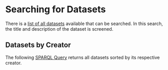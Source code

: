 # Searching for Datasets

There is a [list of all datasets](/datasets/) available that can be searched. In this search, the title and description of the dataset is screened.

## Datasets by Creator

The following [SPARQL Query](https://ld.admin.ch/sparql/#query=PREFIX%20schema%3A%20%3Chttp%3A%2F%2Fschema.org%2F%3E%0APREFIX%20rdf%3A%20%3Chttp%3A%2F%2Fwww.w3.org%2F1999%2F02%2F22-rdf-syntax-ns%23%3E%0APREFIX%20rdfs%3A%20%3Chttp%3A%2F%2Fwww.w3.org%2F2000%2F01%2Frdf-schema%23%3E%0ASELECT%20%3FcreatorName%20%3Fdataset%20WHERE%20%7B%0A%20%20%3Fdataset%20a%20schema%3ADataset.%0A%20%20%3Fdataset%20schema%3Acreator%20%3Fcreator.%0A%20%20%3Fcreator%20schema%3Aname%20%3FcreatorName.%0A%20%20FILTER(lang(%3FcreatorName)%20%3D%20'en')%0A%7D%20ORDER%20BY%20%3Fcreator&endpoint=https%3A%2F%2Fld.admin.ch%2Fquery&requestMethod=POST&tabTitle=Query%201&headers=%7B%7D&contentTypeConstruct=application%2Fn-triples%2C*%2F*%3Bq%3D0.9&contentTypeSelect=application%2Fsparql-results%2Bjson%2C*%2F*%3Bq%3D0.9&outputFormat=table) returns all datasets sorted by its respective creator.